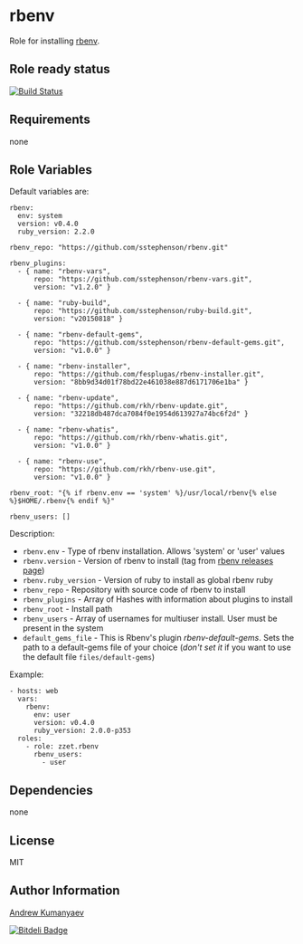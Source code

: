 rbenv
========

Role for installing [rbenv](https://github.com/sstephenson/rbenv).

Role ready status
------------

[![Build Status](https://travis-ci.org/zzet/ansible-rbenv-role.png?branch=master)](https://travis-ci.org/zzet/ansible-rbenv-role)

Requirements
------------

none

Role Variables
--------------

Default variables are:

    rbenv:
      env: system
      version: v0.4.0
      ruby_version: 2.2.0

    rbenv_repo: "https://github.com/sstephenson/rbenv.git"

    rbenv_plugins:
      - { name: "rbenv-vars",
          repo: "https://github.com/sstephenson/rbenv-vars.git",
          version: "v1.2.0" }

      - { name: "ruby-build",
          repo: "https://github.com/sstephenson/ruby-build.git",
          version: "v20150818" }

      - { name: "rbenv-default-gems",
          repo: "https://github.com/sstephenson/rbenv-default-gems.git",
          version: "v1.0.0" }

      - { name: "rbenv-installer",
          repo: "https://github.com/fesplugas/rbenv-installer.git",
          version: "8bb9d34d01f78bd22e461038e887d6171706e1ba" }

      - { name: "rbenv-update",
          repo: "https://github.com/rkh/rbenv-update.git",
          version: "32218db487dca7084f0e1954d613927a74bc6f2d" }

      - { name: "rbenv-whatis",
          repo: "https://github.com/rkh/rbenv-whatis.git",
          version: "v1.0.0" }

      - { name: "rbenv-use",
          repo: "https://github.com/rkh/rbenv-use.git",
          version: "v1.0.0" }

    rbenv_root: "{% if rbenv.env == 'system' %}/usr/local/rbenv{% else %}$HOME/.rbenv{% endif %}"

    rbenv_users: []

Description:

- ` rbenv.env ` - Type of rbenv installation. Allows 'system' or 'user' values
- ` rbenv.version ` - Version of rbenv to install (tag from [rbenv releases page](https://github.com/sstephenson/rbenv/releases))
- ` rbenv.ruby_version ` - Version of ruby to install as global rbenv ruby
- ` rbenv_repo ` - Repository with source code of rbenv to install
- ` rbenv_plugins ` - Array of Hashes with information about plugins to install
- ` rbenv_root ` - Install path
- ` rbenv_users ` - Array of usernames for multiuser install. User must be present in the system
- ` default_gems_file ` - This is Rbenv's plugin _rbenv-default-gems_. Sets the path to a default-gems file of your choice (_don't set it_ if you want to use the default file `files/default-gems`)

Example:

    - hosts: web
      vars:
        rbenv:
          env: user
          version: v0.4.0
          ruby_version: 2.0.0-p353
      roles:
        - role: zzet.rbenv
          rbenv_users:
            - user

Dependencies
------------

none

License
-------

MIT

Author Information
------------------

[Andrew Kumanyaev](http://github.com/zzet)

[![Bitdeli Badge](https://d2weczhvl823v0.cloudfront.net/zzet/ansible-rbenv-role/trend.png)](https://bitdeli.com/free "Bitdeli Badge")
